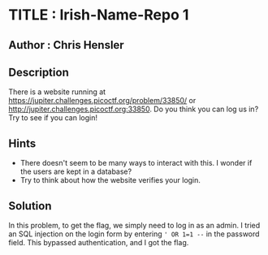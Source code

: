 # TITLE : Irish-Name-Repo 1
## Author : Chris Hensler
## Description 
There is a website running at https://jupiter.challenges.picoctf.org/problem/33850/ or http://jupiter.challenges.picoctf.org:33850. Do you think you can log us in? Try to see if you can login!
## Hints
- There doesn't seem to be many ways to interact with this. I wonder if the users are kept in a database?
- Try to think about how the website verifies your login.
## Solution
In this problem, to get the flag, we simply need to log in as an admin. I tried an SQL injection on the login form by entering `' OR 1=1 --` in the password field. This bypassed authentication, and I got the flag.
